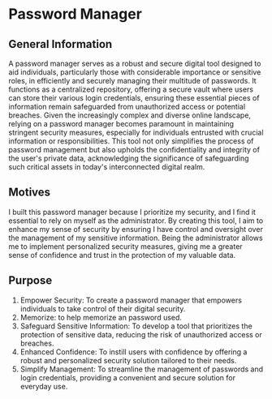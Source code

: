 # Password Manager
## General Information
A password manager serves as a robust and secure digital tool designed to aid individuals, particularly those with considerable importance or sensitive roles, in efficiently and securely managing their multitude of passwords. It functions as a centralized repository, offering a secure vault where users can store their various login credentials, ensuring these essential pieces of information remain safeguarded from unauthorized access or potential breaches. Given the increasingly complex and diverse online landscape, relying on a password manager becomes paramount in maintaining stringent security measures, especially for individuals entrusted with crucial information or responsibilities. This tool not only simplifies the process of password management but also upholds the confidentiality and integrity of the user's private data, acknowledging the significance of safeguarding such critical assets in today's interconnected digital realm.

## Motives
I built this password manager because I prioritize my security, and I find it essential to rely on myself as the administrator. By creating this tool, I aim to enhance my sense of security by ensuring I have control and oversight over the management of my sensitive information. Being the administrator allows me to implement personalized security measures, giving me a greater sense of confidence and trust in the protection of my valuable data.

## Purpose
1. Empower Security: To create a password manager that empowers individuals to take control of their digital security.
2. Memorize: to help memorize an password used.
3. Safeguard Sensitive Information: To develop a tool that prioritizes the protection of sensitive data, reducing the risk of unauthorized access or breaches.
4. Enhanced Confidence: To instill users with confidence by offering a robust and personalized security solution tailored to their needs.
5. Simplify Management: To streamline the management of passwords and login credentials, providing a convenient and secure solution for everyday use.